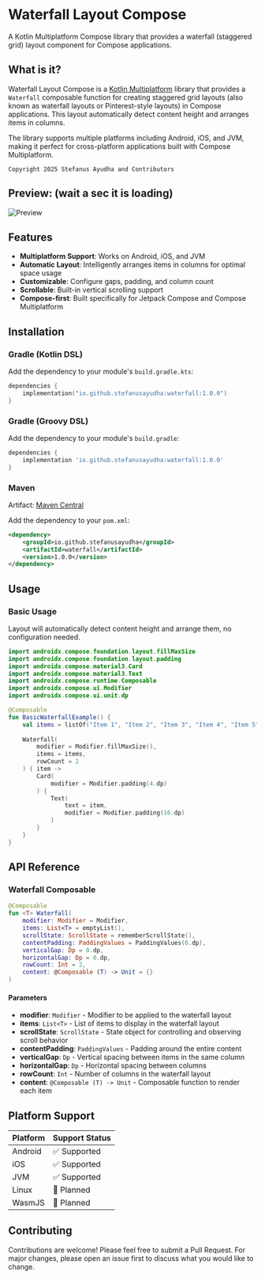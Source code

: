 # Waterfall Layout Compose

A Kotlin Multiplatform Compose library that provides a waterfall (staggered grid) layout component for Compose applications.

## What is it?

Waterfall Layout Compose is a [Kotlin Multiplatform](https://kotlinlang.org/docs/multiplatform.html) library that provides a `Waterfall` composable function for creating staggered grid layouts (also known as waterfall layouts or Pinterest-style layouts) in Compose applications. This layout automatically detect content height and arranges items in columns.

The library supports multiple platforms including Android, iOS, and JVM, making it perfect for cross-platform applications built with Compose Multiplatform.

`Copyright 2025 Stefanus Ayudha and Contributors`

## Preview: (wait a sec it is loading)
![Preview](preview.gif)


## Features

- **Multiplatform Support**: Works on Android, iOS, and JVM
- **Automatic Layout**: Intelligently arranges items in columns for optimal space usage
- **Customizable**: Configure gaps, padding, and column count
- **Scrollable**: Built-in vertical scrolling support
- **Compose-first**: Built specifically for Jetpack Compose and Compose Multiplatform

## Installation

### Gradle (Kotlin DSL)

Add the dependency to your module's `build.gradle.kts`:

```kotlin
dependencies {
    implementation("io.github.stefanusayudha:waterfall:1.0.0")
}
```

### Gradle (Groovy DSL)

Add the dependency to your module's `build.gradle`:

```groovy
dependencies {
    implementation 'io.github.stefanusayudha:waterfall:1.0.0'
}
```

### Maven
Artifact: [Maven Central](https://central.sonatype.com/artifact/io.github.stefanusayudha/waterfall)

Add the dependency to your `pom.xml`:

```xml
<dependency>
    <groupId>io.github.stefanusayudha</groupId>
    <artifactId>waterfall</artifactId>
    <version>1.0.0</version>
</dependency>
```

## Usage

### Basic Usage
Layout will automatically detect content height and arrange them, no configuration needed.

```kotlin
import androidx.compose.foundation.layout.fillMaxSize
import androidx.compose.foundation.layout.padding
import androidx.compose.material3.Card
import androidx.compose.material3.Text
import androidx.compose.runtime.Composable
import androidx.compose.ui.Modifier
import androidx.compose.ui.unit.dp

@Composable
fun BasicWaterfallExample() {
    val items = listOf("Item 1", "Item 2", "Item 3", "Item 4", "Item 5")
    
    Waterfall(
        modifier = Modifier.fillMaxSize(),
        items = items,
        rowCount = 2
    ) { item ->
        Card(
            modifier = Modifier.padding(4.dp)
        ) {
            Text(
                text = item,
                modifier = Modifier.padding(16.dp)
            )
        }
    }
}
```

## API Reference

### Waterfall Composable

```kotlin
@Composable
fun <T> Waterfall(
    modifier: Modifier = Modifier,
    items: List<T> = emptyList(),
    scrollState: ScrollState = rememberScrollState(),
    contentPadding: PaddingValues = PaddingValues(0.dp),
    verticalGap: Dp = 0.dp,
    horizontalGap: Dp = 0.dp,
    rowCount: Int = 2,
    content: @Composable (T) -> Unit = {}
)
```

#### Parameters

- **modifier**: `Modifier` - Modifier to be applied to the waterfall layout
- **items**: `List<T>` - List of items to display in the waterfall layout
- **scrollState**: `ScrollState` - State object for controlling and observing scroll behavior
- **contentPadding**: `PaddingValues` - Padding around the entire content
- **verticalGap**: `Dp` - Vertical spacing between items in the same column
- **horizontalGap**: `Dp` - Horizontal spacing between columns
- **rowCount**: `Int` - Number of columns in the waterfall layout
- **content**: `@Composable (T) -> Unit` - Composable function to render each item

## Platform Support

| Platform | Support Status |
|----------|----------------|
| Android  | ✅ Supported   |
| iOS      | ✅ Supported   |
| JVM      | ✅ Supported   |
| Linux    | 🚧 Planned     |
| WasmJS   | 🚧 Planned     |

## Contributing

Contributions are welcome! Please feel free to submit a Pull Request. For major changes, please open an issue first to discuss what you would like to change.
